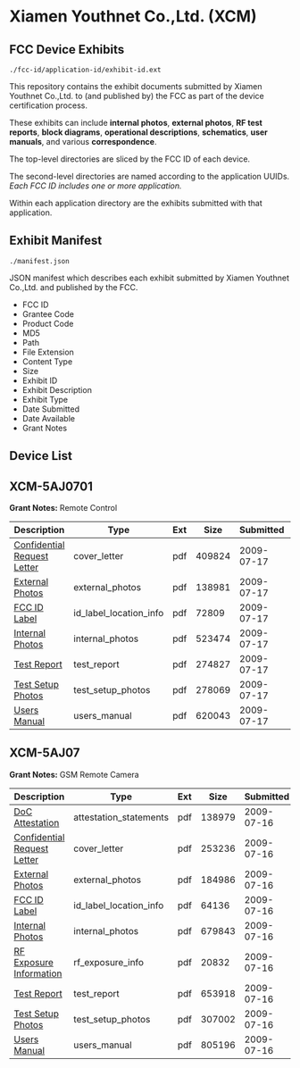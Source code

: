 # Xiamen Youthnet Co.,Ltd. (XCM)
## FCC Device Exhibits

```
./fcc-id/application-id/exhibit-id.ext
```

This repository contains the exhibit documents submitted by Xiamen Youthnet Co.,Ltd. to (and published by) the FCC as part of the device certification process.

These exhibits can include **internal photos**, **external photos**, **RF test reports**, **block diagrams**, **operational descriptions**, **schematics**, **user manuals**, and various **correspondence**.

The top-level directories are sliced by the FCC ID of each device.

The second-level directories are named according to the application UUIDs. *Each FCC ID includes one or more application.*

Within each application directory are the exhibits submitted with that application. 

## Exhibit Manifest

```
./manifest.json
```

JSON manifest which describes each exhibit submitted by Xiamen Youthnet Co.,Ltd. and published by the FCC.

- FCC ID
- Grantee Code
- Product Code
- MD5
- Path
- File Extension
- Content Type
- Size
- Exhibit ID
- Exhibit Description
- Exhibit Type
- Date Submitted
- Date Available
- Grant Notes

## Device List
## XCM-5AJ0701
**Grant Notes:** Remote Control

| Description | Type | Ext | Size | Submitted | Available |
| ----------- | ---- | --- | ---- | --------- | --------- |
| [Confidential Request Letter](XCM-5AJ0701/7fc26e6fa2511c73d7b407fc31118192/1140800.pdf) | cover_letter | pdf | 409824 | 2009-07-17 | 2009-07-17 |
| [External Photos](XCM-5AJ0701/7fc26e6fa2511c73d7b407fc31118192/1140801.pdf) | external_photos | pdf | 138981 | 2009-07-17 | 2009-07-17 |
| [FCC ID Label](XCM-5AJ0701/7fc26e6fa2511c73d7b407fc31118192/1140802.pdf) | id_label_location_info | pdf | 72809 | 2009-07-17 | 2009-07-17 |
| [Internal Photos](XCM-5AJ0701/7fc26e6fa2511c73d7b407fc31118192/1140803.pdf) | internal_photos | pdf | 523474 | 2009-07-17 | 2009-07-17 |
| [Test Report](XCM-5AJ0701/7fc26e6fa2511c73d7b407fc31118192/1140806.pdf) | test_report | pdf | 274827 | 2009-07-17 | 2009-07-17 |
| [Test Setup Photos](XCM-5AJ0701/7fc26e6fa2511c73d7b407fc31118192/1140807.pdf) | test_setup_photos | pdf | 278069 | 2009-07-17 | 2009-07-17 |
| [Users Manual](XCM-5AJ0701/7fc26e6fa2511c73d7b407fc31118192/1140808.pdf) | users_manual | pdf | 620043 | 2009-07-17 | 2009-07-17 |
## XCM-5AJ07
**Grant Notes:** GSM Remote Camera

| Description | Type | Ext | Size | Submitted | Available |
| ----------- | ---- | --- | ---- | --------- | --------- |
| [DoC Attestation](XCM-5AJ07/2d01e5ac087481dd1a344de4b0171655/1139037.pdf) | attestation_statements | pdf | 138979 | 2009-07-16 | 2009-07-16 |
| [Confidential Request Letter](XCM-5AJ07/2d01e5ac087481dd1a344de4b0171655/1139039.pdf) | cover_letter | pdf | 253236 | 2009-07-16 | 2009-07-16 |
| [External Photos](XCM-5AJ07/2d01e5ac087481dd1a344de4b0171655/1139040.pdf) | external_photos | pdf | 184986 | 2009-07-16 | 2009-07-16 |
| [FCC ID Label](XCM-5AJ07/2d01e5ac087481dd1a344de4b0171655/1139041.pdf) | id_label_location_info | pdf | 64136 | 2009-07-16 | 2009-07-16 |
| [Internal Photos](XCM-5AJ07/2d01e5ac087481dd1a344de4b0171655/1139042.pdf) | internal_photos | pdf | 679843 | 2009-07-16 | 2009-07-16 |
| [RF Exposure Information](XCM-5AJ07/2d01e5ac087481dd1a344de4b0171655/1139048.pdf) | rf_exposure_info | pdf | 20832 | 2009-07-16 | 2009-07-16 |
| [Test Report](XCM-5AJ07/2d01e5ac087481dd1a344de4b0171655/1139047.pdf) | test_report | pdf | 653918 | 2009-07-16 | 2009-07-16 |
| [Test Setup Photos](XCM-5AJ07/2d01e5ac087481dd1a344de4b0171655/1139049.pdf) | test_setup_photos | pdf | 307002 | 2009-07-16 | 2009-07-16 |
| [Users Manual](XCM-5AJ07/2d01e5ac087481dd1a344de4b0171655/1139050.pdf) | users_manual | pdf | 805196 | 2009-07-16 | 2009-07-16 |
